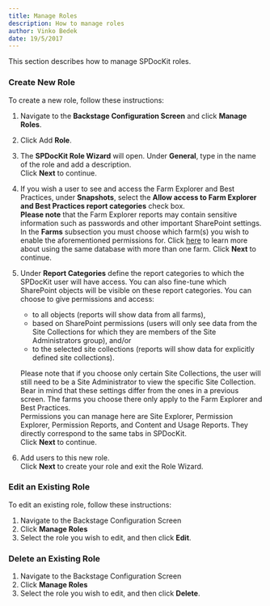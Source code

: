 ```yaml
---
title: Manage Roles
description: How to manage roles
author: Vinko Bedek
date: 19/5/2017
---
```


This section describes how to manage SPDocKit roles.

### Create New Role

To create a new role, follow these instructions:
1. Navigate to the **Backstage Configuration Screen** and click **Manage Roles**.
2. Click Add **Role**.
3. The **SPDocKit Role Wizard** will open. Under **General**, type in the name of the role and add a description.  
Click **Next** to continue.
4. If you wish a user to see and access the Farm Explorer and Best Practices, under **Snapshots**, select the **Allow access to Farm Explorer and Best Practices report categories** check box.  
**Please note** that the Farm Explorer reports may contain sensitive information such as passwords and other important SharePoint settings.  
In the **Farms** subsection you must choose which farm(s) you wish to enable the aforementioned permissions for. Click [here](#internal/configuration/configure-two-different-farms-in-a-same-spdockit-database) to learn more about using the same database with more than one farm.
Click **Next** to continue.

5. Under **Report Categories** define the report categories to which the SPDocKit user will have access.  You can also fine-tune which SharePoint objects will be visible on these report categories. You can choose to give permissions and access:  
    * to all objects (reports will show data from all farms),
    * based on SharePoint permissions (users will only see data from the Site Collections for which they are members of the Site Administrators group), and/or
    * to the selected site collections (reports will show data for explicitly defined site collections).
    
    Please note that if you choose only certain Site Collections, the user will still need to be a Site Administrator to view the specific Site Collection.  
    Bear in mind that these settings differ from the ones in a previous screen. The farms you choose there only apply to the Farm Explorer and Best Practices.  
    Permissions you can manage here are Site Explorer, Permission Explorer, Permission Reports, and Content and Usage Reports. They directly correspond to the same tabs in SPDocKit.  
    Click **Next** to continue.

6. Add users to this new role.  
   Click **Next** to create your role and exit the Role Wizard.

### Edit an Existing Role
To edit an existing role, follow these instructions:
1. Navigate to the Backstage Configuration Screen
2. Click **Manage Roles**
3. Select the role you wish to edit, and then click **Edit**.

### Delete an Existing Role
1. Navigate to the Backstage Configuration Screen
2. Click **Manage Roles**
3. Select the role you wish to edit, and then click **Delete**.